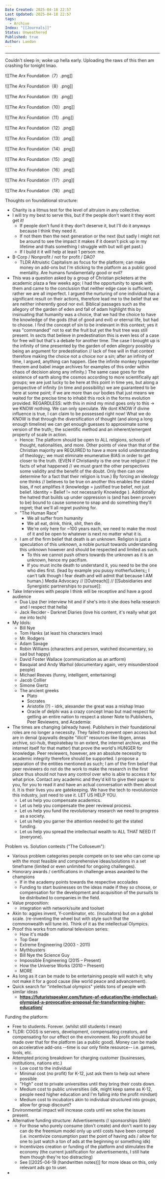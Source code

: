 ```yaml
---
Date Created: 2025-04-18 22:57
Last Updated: 2025-04-18 22:57
tags:
  - Archive
Index: "[[Journals]]"
Status: Unweathered
Published: true
Author: Landon
---
```

---

Couldn't sleep in; woke up hella early. Uploading the raws of this then am crashing for tonight lmao.

![[The Arx Foundation（7）.png]]

![[The Arx Foundation（8）.png]]

![[The Arx Foundation（9）.png]]

![[The Arx Foundation（10）.png]]

![[The Arx Foundation（11）.png]]

![[The Arx Foundation（12）.png]]

![[The Arx Foundation（13）.png]]

![[The Arx Foundation（14）.png]]

![[The Arx Foundation（15）.png]]

![[The Arx Foundation（16）.png]]

![[The Arx Foundation（17）.png]]

![[The Arx Foundation（18）.png]]


Thoughts on foundational structure:
- Charity is a litmus test for the level of altruism in any collective.
- I will try my best to serve this, but if the people don't want it they wont get it!
	- If people don't fund it they don't deserve it, but I'll do it anyways because I think they need it.
	- If not them then the next generation or the next (but sadly I might not be around to see the impact it makes if it doesn't pick up in my lifetime and thats something I struggle with but will get past.)
	- If I build it it will help at least 1 person: me.
- B-Corp / Nonprofit / not for profit / DAO?
	- TLDR Altruistic Capitalism as focus for the platform; can make money on add-ons but I'm sticking to the platform as a public good mentality.
Are humans fundamentally good or evil? 
- This was a question asked by a group of Christian picketers at the academic plaza a few weeks ago; I had the opportunity to speak with them and came to the conclusion that neither edge case is sufficient, rather we are all imperfect. I argued the nurturing of one individual has a significant result on their actions, therefore lead me to the belief that we are neither inherently good nor evil. Biblical passages such as the allegory of the garden of eden and fall of adam highlight this by insinuating that humanity was a choice, that we had the choice to have the knowledge of the gods (that of good and evil) or eternal life, but had to choose. I find the concept of sin to be irrelevant in this context; yes it was "commanded" not to eat the fruit but yet the fruit tree was still present. In sects that believe in predestination this is even less of a case for free will but that's a debate for another time. The case I brought up is the infinity of time presented by the garden of eden allegory possibly being an argument for predestination // lack of free will in that context therefore making the choice not a choice nor a sin; after an infinity of time, I argued, anything can happen. (See the infinite monkey typewriter theorem and babel image archives for examples of this order within chaos of decision along any infinity.) The same case goes for the existence of earth along the cosmos according to more scientifically apt groups; we are just lucky to be here at this point in time yes, but along a perspective of infinity (in time and possibility) we are guaranteed to be here at some point; if we are more than our bodies that just means we waited for the precise time to inhabit this rock in the forms evolution provided. REGARDLESS: with this in mind my mind goes only to this -> we KNOW nothing. We can only speculate. We dont KNOW if divine influence is true, I can claim to be possessed right now! What we do KNOW is that through the diversification of thought (and along a long enough timeline) we can get enough guesses to approximate some version of the truth;; the scientific method and an inherent/emergent property of scale in action.
	- Hence: The platform should be open to ALL religions, schools of thought, nationalities, and more. Other points of view than that of the Christian majority are REQUIRED to have a more solid understanding of theology;; we must eliminate enumerative BIAS in order to get closer to the truth. (EVEN if Christianity is the one true religion // the facts of what happened // we must grant the other perspectives some validity and the benefit of the doubt. Only then can one determine for a fact that their religion is true.) By forcing an ideology one thinks // believes to be true on another this enables the stated bias, if not amplifies it (knowledge = justified true belief, not just belief. Identity = Belief != not necessarily Knowledge ). Additionally the hatred that builds up under oppression is (and has been proven to be) bound to cause someone to snap and do something they'll regret; that we'll all regret pushing for.
	- "The Human Race"
		- We all suffer from humanity
		- We all eat, drink, think, shit, then die.
		- We're only here for ~100 years each, we need to make the most of it and be open to whatever is next no matter what it is.
	- I am of the firm belief that death is an unknown. Religion is just a speculation of this unknown, a noble pursuit towards understanding this unknown however and should be respected and limited as such.
		- To this we cannot push others towards the unknown as it is an unknown, hence my pacifism. 
		- If you must incite death to understand it, you need to be the one who dies first. (lead by example you pussy motherfuckers;; I can't talk though I fear death and will admit that because I AM human.)
Media Advocacy // [[Outreach]] // [[Subsidiaries and Synergistic partnerships to pursue]]:
- Take Interviews with people I think will be receptive and have a good audience
	- Dua Lipa (her interview hit and if she's into it she does hella research and I respect that hella)
	- Jack Recider - Darknet Diaries (love his content, it's really what got me into tech)
- My Idols:
	- Bill Nye
	- Tom Hanks (at least his characters lmao)
	- Mr. Rodgers
	- Adam Savage
	- Robin Williams (characters and person, watched documentary, so sad but happy)
	- David Foster Wallace (communication as an artform)
	- Basquiat and Andy Warhol (documentary again, very misunderstood people)
	- Michael Reeves (funny, intelligent, entertaining)
	- Jacob Collier
	- Simone Giertz
	- The ancient greeks
		- Plato
		- Socrates
		- Aristotle (?) - idrk, alexander the great was a mishap lmao
		- Oracle of delphi was a crazy concept lmao but mad respect for getting an entire nation to respect a stoner
Note to Publishers, Peer Reviewers, and Academia:
- The times are changing (already have). Publishers in their foundational roles are no longer a necessity. They failed to prevent open access but are in denial (paywalls despite "illicit" resources like libgen, annas archive, sci-hub, thepiratebay to an extent, the internet archive, and the internet itself for that matter) that prove the world's HUNGER for knowledge. Peer reviewers, however, are an absolute necessity to academic integrity therefore should be supported. I propose a separation of the entities mentioned as such; I am of the firm belief that peer reviewers do not do the work to make the research in the first place thus should not have any control over who is able to access it for what price. Contact any academic and they'd kill to give their paper to you, for you to read it and have an actual conversation with them about it. It is their lives you are gatekeeping. We have the tech to revolutionize this industry, just need to use it. LET US HELP YOU.
	- Let us help you compensate academics.
	- Let us help you compensate the peer reviewal process.
	- Let us help you fund the revolutionary research we need to progress as a society.
	- Let us help you garner the attention needed to get the stated funding.
	- Let us help you spread the intellectual wealth to ALL THAT NEED IT (everyone).

Problem vs. Solution contests ("The Colloseum"):
- Various problem categories people compete on to see who can come up with the most feasible and comprehensive ideas/solutions in a set timeframe (limited or even unlimited for ongoing challenges).
- Honorary awards / certifications in challenge areas awarded to the champions
	- If in the academy points towards the respective accolades
	- Funding to start businesses on the ideas made if they so choose, or compensation for the development and acquisition of the pursuits to be distributed to companies in the field.
- Value proposition:
	- integration with network/suite and toolset
- Akin to: aggies invent, Y-combinator, etc. (incubators) but on a global scale. (re-inventing the wheel but with style such that the commonwealth will tune in). Think of it as the intellectual Olympics. 
- Proof this works from national television series:
	- How it's made
	- Top Gear
	- Extreme Engineering (2003 - 2011)
	- Mythbusters
	- Bill Nye the Science Guy
	- Impossible Engineering (2015 – Present)
	- How the Universe Works (2010 – Present) 
	- MORE
- As long as it can be made to be entertaining people will watch it; why not make it for a good cause (like world peace and advancement).
- Quick search for "intellectual olympics" yields tons of people with similar ideas
	- **https://futuristspeaker.com/future-of-education/the-intellectual-olympiad-a-provocative-proposal-for-transforming-higher-education/**

Funding the platform:
- Free to students. Forever. (whilst still students I mean)
- TLDR: COGS is servers, development, compensating creators, and compensating for our effect on the environment. No profit should be made over that for the platform (as a public good). Money can be made on accelerative add-ons --time is our only finite resource-- i.e. games, tools, etc.
- Attempted pricing breakdown for charging customer (businesses, institutions, nations etc.)
	- Low cost to the individual
	- Minimal cost (no profit) for K-12, just ask them to help out where possible
	- "High" cost to private universities until they bring their costs down.
	- Medium cost to public universities (idk, might keep same as K-12, people need higher education and I'm falling into the profit mindset)
	- Medium cost to incubators akin to individual structured into groups, allow for group discount?
- Environmental impact will increase costs until we solve the issues present.
- Alternative funding structure: Advertisements // sponsorships (bleh)
	- For those who purely consume (don't create) and don't want to pay can do the freemium model only up until costs have been comped (i.e. incentivize consumption past the point of having ads / allow for one to just watch a ton of ads at the beginning or something idk)
	- Incentivizes creation or funding of the platform and stimulates the economy (the current justification for advertisements, I still hate them though they're too distracting)
	- See [[2025-04-19 (handwritten notes)]] for more ideas on this, only relevant ads go to user.
- 